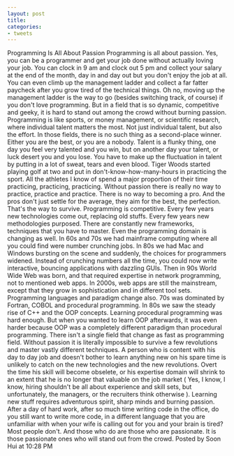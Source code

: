 ```yaml
---
layout: post
title: 
categories:
- tweets
---
```

Programming Is All About Passion
Programming is all about passion.
Yes, you can be a programmer and get your job done without actually loving your job. You can clock in 9 am and clock out 5 pm and collect your salary at the end of the month, day in and day out but you don't enjoy the job at all. You can even climb up the management ladder and collect a far fatter paycheck after you grow tired of the technical things. Oh no, moving up the management ladder is the way to go (besides switching track, of course) if you don't love programming.
But in a field that is so dynamic, competitive and geeky, it is hard to stand out among the crowd without burning passion. Programming is like sports, or money management, or scientific research, where individual talent matters the most. Not just individual talent, but also the effort. In those fields, there is no such thing as a second-place winner. Either you are the best, or you are a nobody. Talent is a flunky thing, one day you feel very talented and you win, but on another day your talent, or luck desert you and you lose. You have to make up the fluctuation in talent by putting in a lot of sweat, tears and even blood.
Tiger Woods started playing golf at two and put in don't-know-how-many-hours in practicing the sport. All the athletes I know of spend a major proportion of their time practicing, practicing, practicing. Without passion there is really no way to practice, practice and practice. There is no way to becoming a pro. And the pros don't just settle for the average, they aim for the best, the perfection. That's the way to survive.
Programming is competitive. Every few years new technologies come out, replacing old stuffs. Every few years new methodologies purposed. There are constantly new frameworks, techniques that you have to master. Even the programming domain is changing as well. In 60s and 70s we had mainframe computing where all you could find were number crunching jobs. In 80s we had Mac and Windows bursting on the scene and suddenly, the choices for programmers widened. Instead of crunching numbers all the time, you could now write interactive, bouncing applications with dazzling GUIs. Then in 90s World Wide Web was born, and that required expertise in network programming, not to mentioned web apps. In 2000s, web apps are still the mainstream, except that they grow in sophistication and in different tool sets.
Programming languages and paradigm change also. 70s was dominated by Fortran, COBOL and procedural programming. In 80s we saw the steady rise of C++ and the OOP concepts. Learning procedural programming was hard enough. But when you wanted to learn OOP afterwards, it was even harder because OOP was a completely different paradigm than procedural programming. There isn't a single field that change as fast as programming field. Without passion it is literally impossible to survive a few revolutions and master vastly different techniques.
A person who is content with his day to day job and doesn't bother to learn anything new on his spare time is unlikely to catch on the new technologies and the new revolutions. Overt the time his skill will become obselete, or his expertise domain will shrink to an extent that he is no longer that valuable on the job market ( Yes, I know, I know, hiring shouldn't be all about experience and skill sets,  but unfortunately, the managers, or the recruiters think otherwise ). Learning new stuff requires adventurous spirit, sharp minds and burning passion. After a day of hard work, after so much time writing code in the office, do you still want to write more code, in a different language that you are unfamiliar with when your wife is calling out for you and your brain is tired? Most people don't. And those who do are those who are passionate.
It is those passionate ones who will stand out from the crowd.
Posted by Soon Hui at 10:28 PM  
